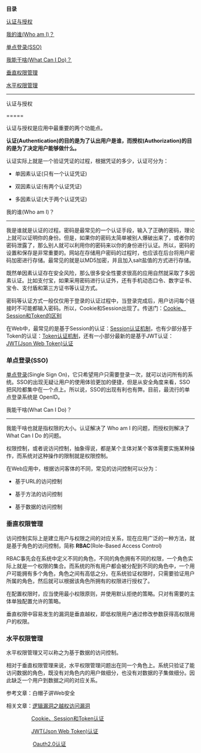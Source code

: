 **目录**

[认证与授权](#t0)

[我的谁(Who am I)？](#t1)

[单点登录(SSO)](#t2)

[我能干啥(What Can I Do)？](#t3)

[垂直权限管理](#t4)

[水平权限管理](#t5)

* * *

认证与授权
=====

认证与授权是应用中最重要的两个功能点。

**认证(Authentication)的目的是为了认出用户是谁，而授权(Authorization)的目的是为了决定用户能够做什么。**

认证实际上就是一个验证凭证的过程，根据凭证的多少，认证可分为：

*   单因素认证(只有一个认证凭证)
*   双因素认证(有两个认证凭证)
*   多因素认证(大于两个认证凭证)

我的谁(Who am I)？
--------------

我是谁就是认证的过程。密码是最常见的一个认证手段，输入了正确的密码，理论上就可以证明你的身份。但是，如果你的密码太简单被别人爆破出来了，或者你的密码泄露了，那么别人就可以利用你的密码来以你的身份进行认证。所以，密码的设置和保存是非常重要的。网站在存储用户密码的过程时，也应该在后台将用户密码加密进行存储。最常见的就是以MD5加密，并且加入salt盐值的方式进行存储。

既然单因素认证存在安全风险，那么很多安全性要求很高的应用自然就采取了多因素认证。比如支付宝，如果采用密码进行认证外，还有手机动态口令、数字证书、宝令、支付盾和第三方证书等认证方式。

密码等认证方式一般仅仅用于登录的认证过程中，当登录完成后，用户访问每个链接时不可能都输入密码。所以，Cookie和Session出现了。传送门：[Cookie、Session和Token的区别](https://blog.csdn.net/qq_36119192/article/details/84977902#Token%E8%AE%A4%E8%AF%81%E6%9C%BA%E5%88%B6)

在Web中，最常见的是基于Session的认证：[Session认证机制](https://blog.csdn.net/qq_36119192/article/details/84977902#Session)，也有少部分基于Token的认证：[Token认证机制](https://blog.csdn.net/qq_36119192/article/details/84977902#Token%E8%AE%A4%E8%AF%81%E6%9C%BA%E5%88%B6)，还有一小部分最新的是基于JWT认证：[JWT(Json Web Token)认证](https://blog.csdn.net/qq_36119192/article/details/100074703)

### 单点登录(SSO)

[单点登录](https://so.csdn.net/so/search?q=%E5%8D%95%E7%82%B9%E7%99%BB%E5%BD%95&spm=1001.2101.3001.7020)(Single Sign On)，它只希望用户只需要登录一次，就可以访问所有的系统。SSO的出现无疑让用户的使用体验更加的便捷，但是从安全角度来看，SSO把风险都集中在一个点上。所以说，SSO的出现有利也有弊。目前，最流行的单点登录系统是 OpenID。

我能干啥(What Can I Do)？
--------------------

我能干啥也就是指权限的大小。认证解决了 Who am I 的问题，而授权则解决了 What Can I Do 的问题。

权限控制，或者说访问控制，抽象得说，都是某个主体对某个客体需要实施某种操作，而系统对这种操作的限制就是权限控制。

在Web应用中，根据访问客体的不同，常见的访问控制可以分为：

*   基于URL的访问控制
*   基于方法的访问控制
*   基于数据的访问控制

### 垂直权限管理

访问控制实际上是建立用户与权限之间的对应关系，现在应用广泛的一种方法，就是基于角色的访问控制，简称 **RBAC**(Role-Based Access Control)

RBAC事先会在系统中定义不同的角色，不同的角色拥有不同的权限，一个角色实际上就是一个权限的集合。而系统的所有用户都会被分配到不同的角色中，一个用户可能拥有多个角色，角色之间有高低之分。在系统验证权限时，只需要验证用户所属的角色，然后就可以根据该角色所拥有的权限进行授权了。

在配置权限时，应当使用最小权限原则，并使用默认拒绝的策略。只对有需要的主体单独配置允许的策略。

垂直权限中容易发生的漏洞是垂直越权，即低权限用户通过修改参数获得高权限用户的权限。

### 水平权限管理

水平权限管理又可以称之为基于数据的访问控制。

相对于垂直权限管理来说，水平权限管理问题出在同一个角色上。系统只验证了能访问数据的角色，既没有对角色内的用户做细分，也没有对数据的子集做细分。因此缺乏一个用户到数据之间的对应关系。

参考文章：白帽子讲Web安全

相关文章：[逻辑漏洞之越权访问漏洞](https://blog.csdn.net/qq_36119192/article/details/86540786)

                 [Cookie、Session和Token认证](https://blog.csdn.net/qq_36119192/article/details/84977902)

                 [JWT(Json Web Token)认证](https://blog.csdn.net/qq_36119192/article/details/100074703)

                  [Oauth2.0认证](https://blog.csdn.net/qq_36119192/article/details/100066649)